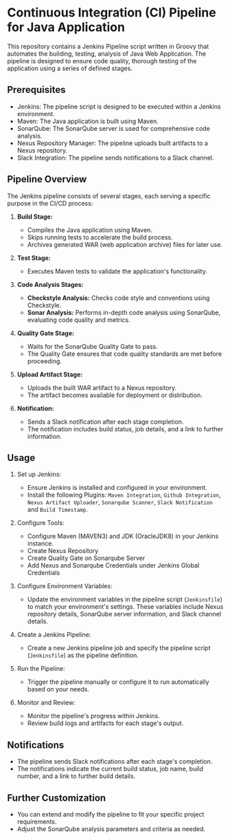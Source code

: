 # Continuous Integration (CI) Pipeline for Java Application

This repository contains a Jenkins Pipeline script written in Groovy that automates the building, testing, analysis of Java Web Application. The pipeline is designed to ensure code quality, thorough testing of the application using a series of defined stages.

## Prerequisites

- Jenkins: The pipeline script is designed to be executed within a Jenkins environment.
- Maven: The Java application is built using Maven.
- SonarQube: The SonarQube server is used for comprehensive code analysis.
- Nexus Repository Manager: The pipeline uploads built artifacts to a Nexus repository.
- Slack Integration: The pipeline sends notifications to a Slack channel.

## Pipeline Overview

The Jenkins pipeline consists of several stages, each serving a specific purpose in the CI/CD process:

1. **Build Stage:**
   - Compiles the Java application using Maven.
   - Skips running tests to accelerate the build process.
   - Archives generated WAR (web application archive) files for later use.

2. **Test Stage:**
   - Executes Maven tests to validate the application's functionality.

3. **Code Analysis Stages:**
   - **Checkstyle Analysis:** Checks code style and conventions using Checkstyle.
   - **Sonar Analysis:** Performs in-depth code analysis using SonarQube, evaluating code quality and metrics.

4. **Quality Gate Stage:**
   - Waits for the SonarQube Quality Gate to pass.
   - The Quality Gate ensures that code quality standards are met before proceeding.

5. **Upload Artifact Stage:**
   - Uploads the built WAR artifact to a Nexus repository.
   - The artifact becomes available for deployment or distribution.

6. **Notification:**
   - Sends a Slack notification after each stage completion.
   - The notification includes build status, job details, and a link to further information.

## Usage

1. Set up Jenkins:
   - Ensure Jenkins is installed and configured in your environment.
   - Install the following Plugins: `Maven Integration`, `Github Integration`, `Nexus Artifact Uploader`, `Sonarqube Scanner`, `Slack Notification` and `Build Timestamp`.
 
2. Configure Tools:
   - Configure Maven (MAVEN3) and JDK (OracleJDK8) in your Jenkins instance.
   - Create Nexus Repository
   - Create Quality Gate on Sonarqube Server
   - Add Nexus and Sonarqube Credentials under Jenkins Global Credentials

3. Configure Environment Variables:
   - Update the environment variables in the pipeline script (`Jenkinsfile`) to match your environment's settings. These variables include Nexus repository details, SonarQube server information, and Slack channel details.

4. Create a Jenkins Pipeline:
   - Create a new Jenkins pipeline job and specify the pipeline script (`Jenkinsfile`) as the pipeline definition.

5. Run the Pipeline:
   - Trigger the pipeline manually or configure it to run automatically based on your needs.

6. Monitor and Review:
   - Monitor the pipeline's progress within Jenkins.
   - Review build logs and artifacts for each stage's output.

## Notifications

- The pipeline sends Slack notifications after each stage's completion.
- The notifications indicate the current build status, job name, build number, and a link to further build details.

## Further Customization

- You can extend and modify the pipeline to fit your specific project requirements.
- Adjust the SonarQube analysis parameters and criteria as needed.

